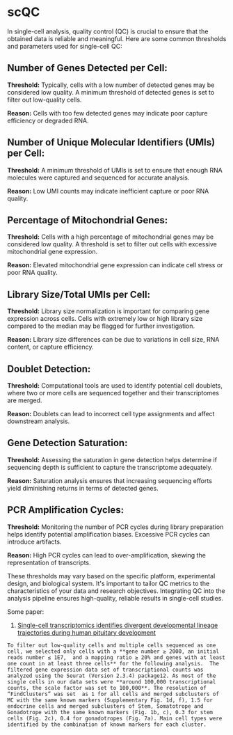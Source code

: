 # scQC
In single-cell analysis, quality control (QC) is crucial to ensure that the obtained data is reliable and meaningful. Here are some common thresholds and parameters used for single-cell QC:

## Number of Genes Detected per Cell:

**Threshold:** Typically, cells with a low number of detected genes may be considered low quality. A minimum threshold of detected genes is set to filter out low-quality cells.

**Reason:** Cells with too few detected genes may indicate poor capture efficiency or degraded RNA.

## Number of Unique Molecular Identifiers (UMIs) per Cell:

**Threshold:** A minimum threshold of UMIs is set to ensure that enough RNA molecules were captured and sequenced for accurate analysis.

**Reason:** Low UMI counts may indicate inefficient capture or poor RNA quality.

## Percentage of Mitochondrial Genes:

**Threshold:** Cells with a high percentage of mitochondrial genes may be considered low quality. A threshold is set to filter out cells with excessive mitochondrial gene expression.

**Reason:** Elevated mitochondrial gene expression can indicate cell stress or poor RNA quality.

## Library Size/Total UMIs per Cell:

**Threshold:** Library size normalization is important for comparing gene expression across cells. Cells with extremely low or high library size compared to the median may be flagged for further investigation.

**Reason:** Library size differences can be due to variations in cell size, RNA content, or capture efficiency.

## Doublet Detection:

**Threshold:** Computational tools are used to identify potential cell doublets, where two or more cells are sequenced together and their transcriptomes are merged.

**Reason:** Doublets can lead to incorrect cell type assignments and affect downstream analysis.

## Gene Detection Saturation:

**Threshold:** Assessing the saturation in gene detection helps determine if sequencing depth is sufficient to capture the transcriptome adequately.

**Reason:** Saturation analysis ensures that increasing sequencing efforts yield diminishing returns in terms of detected genes.

## PCR Amplification Cycles:

**Threshold:** Monitoring the number of PCR cycles during library preparation helps identify potential amplification biases. Excessive PCR cycles can introduce artifacts.

**Reason:** High PCR cycles can lead to over-amplification, skewing the representation of transcripts.

These thresholds may vary based on the specific platform, experimental design, and biological system. It's important to tailor QC metrics to the characteristics of your data and research objectives. Integrating QC into the analysis pipeline ensures high-quality, reliable results in single-cell studies.

Some paper:
1. [Single-cell transcriptomics identifies divergent developmental lineage trajectories during human pituitary development](https://www.nature.com/articles/s41467-020-19012-4#Sec12)
```
To filter out low-quality cells and multiple cells sequenced as one cell, we selected only cells with a **gene number ≥ 2000, an initial reads number ≤ 1E7,  and a mapping ratio ≥ 20% and genes with at least one count in at least three cells** for the following analysis.  The filtered gene expression data set of transcriptional counts was analyzed using the Seurat (Version 2.3.4) package12. As most of the single cells in our data sets were **around 100,000 transcriptional counts, the scale factor was set to 100,000**. The resolution of “FindClusters” was set  as 1 for all cells and merged subclusters of MC with the same known markers (Supplementary Fig. 1d, f), 1.5 for endocrine cells and merged subclusters of Stem, Somatotrope and Gonadotrope with the same known markers (Fig. 1b, c), 0.3 for stem cells (Fig. 2c), 0.4 for gonadotropes (Fig. 7a). Main cell types were identified by the combination of known markers for each cluster.
```
